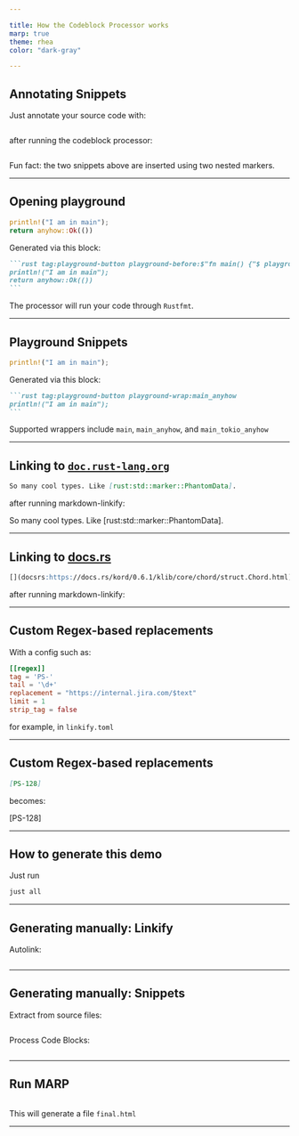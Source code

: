 ```yaml
---

title: How the Codeblock Processor works
marp: true
theme: rhea
color: "dark-gray"

---
```


## Annotating Snippets

Just annotate your source code with:

````rust marker:meta

````
after running the codeblock processor:

````rust marker:snippet

````

Fun fact:
the two snippets above are inserted using two nested markers.

---

## Opening playground

````rust tag:playground-button playground-before:$"fn main() {"$ playground-after:$"}"$
println!("I am in main");
return anyhow::Ok(())
````

Generated via this block:

``````md marker:plsnippet
```rust tag:playground-button playground-before:$"fn main() {"$ playground-after:$"}"$
println!("I am in main");
return anyhow::Ok(())
```
``````

The processor will run your code through `Rustfmt`.

---

## Playground Snippets

````rust tag:playground-button playground-wrap:main_anyhow
println!("I am in main");
````

Generated via this block:

``````md marker:plsnippet
```rust tag:playground-button playground-wrap:main_anyhow
println!("I am in main");
```
``````

Supported wrappers include `main`, `main_anyhow`, and `main_tokio_anyhow`

---

## Linking to [`doc.rust-lang.org`](http://doc.rust-lang.org)

````md
So many cool types. Like [rust:std::marker::PhantomData].
````

after running markdown-linkify:

So many cool types. Like [rust:std::marker::PhantomData].

---

## Linking to [docs.rs](https://docs.rs)

````md
[](docsrs:https://docs.rs/kord/0.6.1/klib/core/chord/struct.Chord.html)
````

after running markdown-linkify:

[](docsrs:https://docs.rs/kord/0.6.1/klib/core/chord/struct.Chord.html)

---

## Custom Regex-based replacements

With a config such as:

````toml
[[regex]]
tag = 'PS-'
tail = '\d+'
replacement = "https://internal.jira.com/$text"
limit = 1
strip_tag = false
````

for example, in `linkify.toml`

---

## Custom Regex-based replacements

````md
[PS-128]
````

becomes:

[PS-128]

---

## How to generate this demo

Just run

````bash
just all
````

---

## Generating manually: Linkify

Autolink:

````bash marker:autolink

````

---

## Generating manually: Snippets

Extract from source files:
````bash marker:extractsnippets

````

Process Code Blocks:
````bash marker:codeblocks

````

---

## Run MARP

````bash marker:runmarp

````

This will generate a file `final.html`

---
